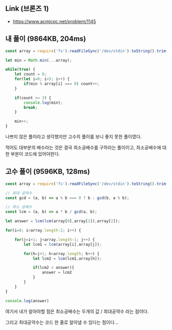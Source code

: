 ## Link (브론즈 1)        

- https://www.acmicpc.net/problem/1145  

## 내 풀이 (9864KB, 204ms)      

```javascript
const array = require('fs').readFileSync('/dev/stdin').toString().trim().split(' ').map(Number);

let min = Math.min(...array);

while(true) {
    let count = 0;
    for(let i=0; i<5; i++) {
        if(min % array[i] === 0) count++;
    }

    if(count >= 3) {
        console.log(min);
        break;
    }

    min++;
}
```

나쁘지 않은 풀이라고 생각했지만 고수의 풀이를 보니 좋지 못한 풀이였다.

적어도 대부분의 배수라는 것은 결국 최소공배수를 구하라는 풀이이고, 최소공배수에 대한 부분이 코드에 있어야한다.

## 고수 풀이 (9596KB, 128ms)

```js
const array = require('fs').readFileSync('/dev/stdin').toString().trim().split(' ').map(Number);

// 최대 공약수
const gcd = (a, b) => a % b === 0 ? b : gcd(b, a % b);

// 최소 공배수
const lcm = (a, b) => a * b / gcd(a, b);

let answer = lcm(lcm(array[0],array[1]),array[2]);

for(i=0; i<array.length-2; i++) {

    for(j=i+1; j<array.length-1; j++) {
        let lcm1 = lcm(array[i],array[j]);

        for(h=j+1; h<array.length; h++) {
            let lcm2 = lcm(lcm1,array[h]);

            if(lcm2 < answer){
                answer = lcm2
            }
        }
    }
}

console.log(answer)
```

여기서 내가 알아야할 점은 최소공배수는 두개의 값 / 최대공약수 라는 점이다.

그리고 최대공약수는 코드 한 줄로 알아낼 수 있다는 점이다...
